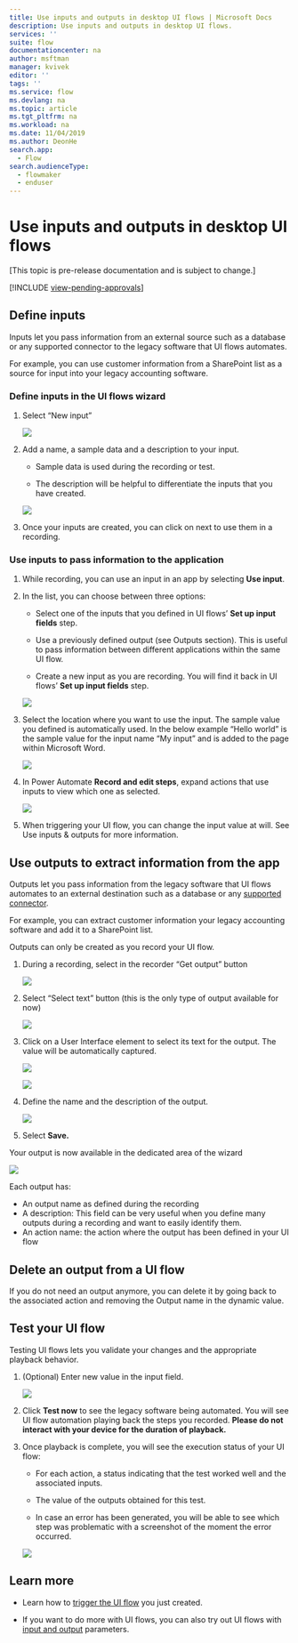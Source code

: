 ```yaml
---
title: Use inputs and outputs in desktop UI flows | Microsoft Docs
description: Use inputs and outputs in desktop UI flows.
services: ''
suite: flow
documentationcenter: na
author: msftman
manager: kvivek
editor: ''
tags: ''
ms.service: flow
ms.devlang: na
ms.topic: article
ms.tgt_pltfrm: na
ms.workload: na
ms.date: 11/04/2019
ms.author: DeonHe
search.app: 
  - Flow
search.audienceType: 
  - flowmaker
  - enduser
---
```


# Use inputs and outputs in desktop UI flows

[This topic is pre-release documentation and is subject to change.]

[!INCLUDE [view-pending-approvals](../includes/cc-rebrand.md)]

## Define inputs

Inputs let you pass information from an external source such as a database or any supported connector to the legacy software that UI flows automates.

For example, you can use customer information from a SharePoint list as a source for input into your legacy accounting software.

### Define inputs in the UI flows wizard

1. Select “New input”

   ![](../media/inputs-outputs-desktop/2eb6313a0e966f1fbfc352445b89ee39.png)

1. Add a name, a sample data and a description to your input.

    - Sample data is used during the recording or test.

    - The description will be helpful to differentiate the inputs that you have created.

   ![](../media/inputs-outputs-desktop/e33d206bf2158228277a276261c49785.png)

1.  Once your inputs are created, you can click on next to use them in a recording.

### Use inputs to pass information to the application

1. While recording, you can use an input in an app by selecting **Use input**.

1. In the list, you can choose between three options:

    - Select one of the inputs that you defined in UI flows’ **Set up input fields** step.

    - Use a previously defined output (see Outputs section). This is useful to pass information between different applications within the same UI flow.

    - Create a new input as you are recording. You will find it back in UI flows’ **Set up input fields** step.

   ![](../media/inputs-outputs-desktop/de36baa0f85d5a19304e1606de25aa3e.png)

1. Select the location where you want to use the input. The sample value you defined is automatically used. In the below example “Hello world” is the sample value for the input name “My input” and is added to the page within Microsoft Word.  
    
    ![](../media/inputs-outputs-desktop/d6b74dc86f38c51cf1daa0582ff0cc33.png)

1. In Power Automate **Record and edit steps**, expand actions that use inputs to view which one as selected.

   ![](../media/inputs-outputs-desktop/340aa71942b618431b0455b632f76f52.png)

1. When triggering your UI flow, you can change the input value at will. See Use inputs & outputs for more information.

## Use outputs to extract information from the app

Outputs let you pass information from the legacy software that UI flows
automates to an external destination such as a database or any [supported
connector](https://flow.microsoft.com/connectors/).

For example, you can extract customer information your legacy accounting software and add it to a SharePoint list.

Outputs can only be created as you record your UI flow.

1. During a recording, select in the recorder “Get output” button

   ![](../media/inputs-outputs-desktop/13f8dfca19c0ed04ca2a0f87bf7055ea.png)

1. Select “Select text” button (this is the only type of output available for now)

   ![](../media/inputs-outputs-desktop/2845b73ee807a5be747c1dc494570ab7.png)

1. Click on a User Interface element to select its text for the output. The value will be automatically captured.

   ![](../media/inputs-outputs-desktop/7df19b56aadcd0aef207c7372a04b3c6.png)

   ![](../media/inputs-outputs-desktop/af55a0bf39d805b154a783eff3de131b.png)

1. Define the name and the description of the output.

   ![](../media/inputs-outputs-desktop/a083579ee011dfb76aa21fac116796a3.png)

1. Select **Save.** 

Your output is now available in the dedicated area of the wizard

   ![](../media/inputs-outputs-desktop/b9f396de0b5893c5a3152b592911f67a.png)

Each output has:

-  An output name as defined during the recording
-  A description: This field can be very useful when you define many outputs during a recording and want to easily identify them.
-  An action name: the action where the output has been defined in your UI flow

## Delete an output from a UI flow

If you do not need an output anymore, you can delete it by going back to the associated action and removing the Output name in the dynamic value.

## Test your UI flow

Testing UI flows lets you validate your changes and the appropriate playback behavior.

1. (Optional) Enter new value in the input field. 
    
    ![](../media/inputs-outputs-desktop/0b4aef639c4ab30b93413e1e7a5e662d.png)

1. Click **Test now** to see the legacy software being automated. You will see UI flow automation playing back the steps you recorded. **Please do not interact with your device for the duration of playback.**

1. Once playback is complete, you will see the execution status of your UI flow:

    - For each action, a status indicating that the test worked well and the associated inputs.

    - The value of the outputs obtained for this test.

    - In case an error has been generated, you will be able to see which step was problematic with a screenshot of the moment the error occurred.

   ![](../media/inputs-outputs-desktop/85056d7942d12a5408005f5b683d432b.png)

## Learn more

- Learn how to [trigger the UI flow](run-ui-flow.md) you just created.

- If you want to do more with UI flows, you can also try out UI flows with [input and output](inputs-outputs-web.md) parameters.


